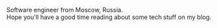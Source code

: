 Software engineer from Moscow, Russia.  
Hope you'll have a good time reading about some tech stuff on my blog.  